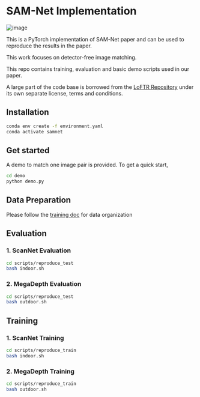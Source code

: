# SAM-Net Implementation
![image](https://github.com/benjaminkelenyi/SAM-Net/assets/22835687/4b787ddd-6111-478d-97b3-76c6088f5d85)

This is a PyTorch implementation of SAM-Net paper and can be used to reproduce the results in the paper.

This work focuses on detector-free image matching. 

This repo contains training, evaluation and basic demo scripts used in our paper.

A large part of the code base is borrowed from the [LoFTR Repository](https://github.com/zju3dv/LoFTR) under its own separate license, terms and conditions.

## Installation 
```bash
conda env create -f environment.yaml
conda activate samnet
```

## Get started
A demo to match one image pair is provided. To get a quick start, 

```bash
cd demo
python demo.py
```


## Data Preparation
Please follow the [training doc](docs/TRAINING.md) for data organization



## Evaluation


### 1. ScanNet Evaluation 
```bash
cd scripts/reproduce_test
bash indoor.sh
```

### 2. MegaDepth Evaluation
 ```bash
cd scripts/reproduce_test
bash outdoor.sh
```



## Training

### 1. ScanNet Training
```bash
cd scripts/reproduce_train
bash indoor.sh
```

### 2. MegaDepth Training
```bash
cd scripts/reproduce_train
bash outdoor.sh
```


